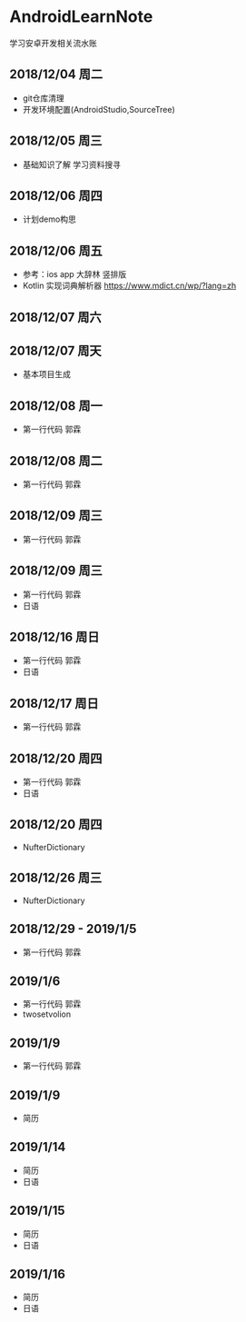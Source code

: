 # AndroidLearnNote
学习安卓开发相关流水账

## 2018/12/04 周二
+ git仓库清理
+ 开发环境配置(AndroidStudio,SourceTree) 

## 2018/12/05 周三
+ 基础知识了解 学习资料搜寻

## 2018/12/06 周四
+ 计划demo构思

## 2018/12/06 周五
+ 参考：ios app 大辞林 竖排版
+ Kotlin 实现词典解析器 https://www.mdict.cn/wp/?lang=zh

## 2018/12/07 周六 


## 2018/12/07 周天
+ 基本项目生成

## 2018/12/08 周一
+ 第一行代码 郭霖

## 2018/12/08 周二
+ 第一行代码 郭霖

## 2018/12/09 周三
+ 第一行代码 郭霖

## 2018/12/09 周三
+ 第一行代码 郭霖
+ 日语

## 2018/12/16 周日
+ 第一行代码 郭霖
+ 日语

## 2018/12/17 周日
+ 第一行代码 郭霖

## 2018/12/20 周四
+ 第一行代码 郭霖
+ 日语

## 2018/12/20 周四
+ NufterDictionary

## 2018/12/26 周三
+ NufterDictionary

## 2018/12/29 - 2019/1/5 
+ 第一行代码 郭霖

## 2019/1/6 
+ 第一行代码 郭霖
+ twosetvolion

## 2019/1/9 
+ 第一行代码 郭霖

## 2019/1/9 
+ 简历

## 2019/1/14
+ 简历
+ 日语

## 2019/1/15
+ 简历
+ 日语

## 2019/1/16
+ 简历
+ 日语